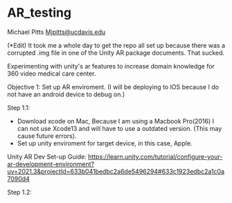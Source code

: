 # AR_testing
 
Michael Pitts Mjpitts@ucdavis.edu

(*Edit) It took me a whole day to get the repo all set up because there was a corrupted .img file in
one of the Unity AR package documents. That sucked. 

Experimenting with unity's ar features to increase domain knowledge for 360 video medical care center. 

Objective 1: Set up AR enviroment.
(I will be deploying to IOS because I do not have an android device to debug on.)

Step 1.1:
* Download xcode on Mac, Because I am using a Macbook Pro(2016) I can not use Xcode13 and will have to use a outdated version. (This may cause future errors).
* Set up unity enviroment for target device, in this case, Apple. 

Unity AR Dev Set-up Guide:
https://learn.unity.com/tutorial/configure-your-ar-development-environment?uv=2021.3&projectId=633b041bedbc2a6de5496294#633c1923edbc2a1c0a7090d4

Step 1.2:
 


